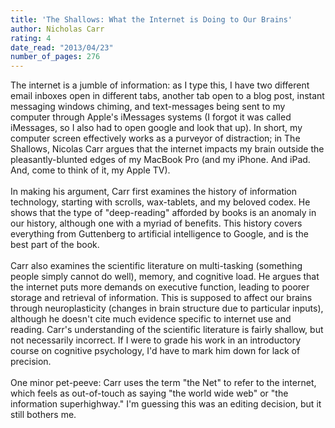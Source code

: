 ```yaml
---
title: 'The Shallows: What the Internet is Doing to Our Brains'
author: Nicholas Carr
rating: 4
date_read: "2013/04/23"
number_of_pages: 276
---
```


The internet is a jumble of information: as I type this, I have two different email inboxes open in different tabs, another tab open to a blog post, instant messaging windows chiming, and text-messages being sent to my computer through Apple's iMessages systems (I forgot it was called iMessages, so I also had to open google and look that up). In short, my computer screen effectively works as a purveyor of distraction; in The Shallows, Nicolas Carr argues that the internet impacts my brain outside the pleasantly-blunted edges of my MacBook Pro (and my iPhone. And iPad. And, come to think of it, my Apple TV).<br/><br/>In making his argument, Carr first examines the history of information technology, starting with scrolls, wax-tablets, and my beloved codex. He shows that the type of "deep-reading" afforded by books is an anomaly in our history, although one with a myriad of benefits. This history covers everything from Guttenberg to artificial intelligence to Google, and is the best part of the book.<br/><br/>Carr also examines the scientific literature on multi-tasking (something people simply cannot do well), memory, and cognitive load. He argues that the internet puts more demands on executive function, leading to poorer storage and retrieval of information. This is supposed to affect our brains through neuroplasticity (changes in brain structure due to particular inputs), although he doesn't cite much evidence specific to internet use and reading. Carr's understanding of the scientific literature is fairly shallow, but not necessarily incorrect. If I were to grade his work in an introductory course on cognitive psychology, I'd have to mark him down for lack of precision.<br/><br/>One minor pet-peeve: Carr uses the term "the Net" to refer to the internet, which feels as out-of-touch as saying "the world wide web" or "the information superhighway." I'm guessing this was an editing decision, but it still bothers me.
